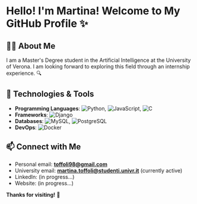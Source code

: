 # Hello! I'm Martina! Welcome to My GitHub Profile :sparkles:

## :woman_technologist: About Me

I am a Master's Degree student in the Artificial Intelligence at the University of Verona. 
I am looking forward to exploring this field through an internship experience. :mag:

## 🔧 Technologies & Tools

- **Programming Languages**: ![Python](https://img.shields.io/badge/-Python-3776AB?style=flat&logo=python&logoColor=white), ![JavaScript](https://img.shields.io/badge/-JavaScript-F7DF1E?style=flat&logo=javascript&logoColor=black), ![C](https://img.shields.io/badge/-C-00599C?style=flat&logo=c&logoColor=white)
- **Frameworks**: ![Django](https://img.shields.io/badge/-Django-092E20?style=flat&logo=django&logoColor=white)
- **Databases**: ![MySQL](https://img.shields.io/badge/-MySQL-4479A1?style=flat&logo=mysql&logoColor=white), ![PostgreSQL](https://img.shields.io/badge/-PostgreSQL-336791?style=flat&logo=postgresql&logoColor=white)
- **DevOps**: ![Docker](https://img.shields.io/badge/-Docker-2496ED?style=flat&logo=docker&logoColor=white)

## 📫 Connect with Me

- Personal email: **toffoli98@gmail.com**
- University email: **martina.toffoli@studenti.univr.it** (currently active)
- LinkedIn: (in progress...)
- Website: (in progress...)

**Thanks for visiting!** 👋

